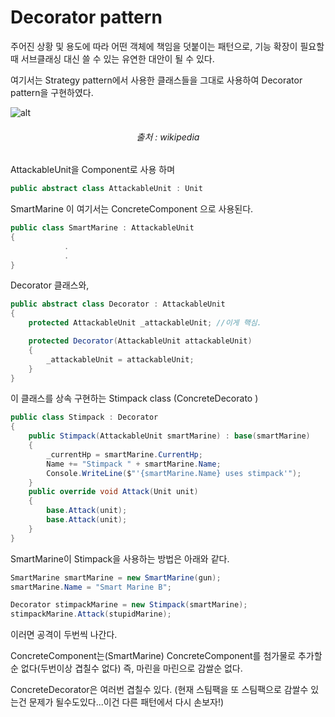 # Decorator pattern
주어진 상황 및 용도에 따라 어떤 객체에 책임을 덧붙이는 패턴으로, 기능 확장이 필요할 때 서브클래싱 대신 쓸 수 있는 유연한 대안이 될 수 있다.

여기서는 Strategy pattern에서 사용한 클래스들을 그대로 사용하여 Decorator pattern을 구현하였다.

![alt](https://upload.wikimedia.org/wikipedia/commons/e/e9/Decorator_UML_class_diagram.svg)
<h6 style="text-align: center;" markdown="1">출처 : wikipedia</h6>

AttackableUnit을 Component로 사용 하며
```cs
public abstract class AttackableUnit : Unit
```
SmartMarine 이 여기서는 ConcreteComponent 으로 사용된다.
```cs
public class SmartMarine : AttackableUnit
{
			.
			.
}
```
Decorator 클래스와, 
```cs
public abstract class Decorator : AttackableUnit
{
    protected AttackableUnit _attackableUnit; //이게 핵심.

    protected Decorator(AttackableUnit attackableUnit)
    {
        _attackableUnit = attackableUnit;
    }
}
```
이 클래스를 상속 구현하는 Stimpack class (ConcreteDecorato )
```cs
public class Stimpack : Decorator
{
    public Stimpack(AttackableUnit smartMarine) : base(smartMarine)
    {
        _currentHp = smartMarine.CurrentHp;
        Name += "Stimpack " + smartMarine.Name;
        Console.WriteLine($"'{smartMarine.Name} uses stimpack'");
    }
	public override void Attack(Unit unit)
    {
        base.Attack(unit);
        base.Attack(unit);
    }
}
```

SmartMarine이 Stimpack을 사용하는 방법은 아래와 같다.
```cs
SmartMarine smartMarine = new SmartMarine(gun);
smartMarine.Name = "Smart Marine B";

Decorator stimpackMarine = new Stimpack(smartMarine);
stimpackMarine.Attack(stupidMarine);
```
이러면 공격이 두번씩 나간다.

ConcreteComponent는(SmartMarine) ConcreteComponent를 첨가물로 추가할순 없다(두번이상 겹칠수 없다)
즉, 마린을 마린으로 감쌀순 없다.

ConcreteDecorator은 여러번 겹칠수 있다. (현재 스팀팩을 또 스팀팩으로 감쌀수 있는건 문제가 될수도있다...이건 다른 패턴에서 다시 손보자!)


